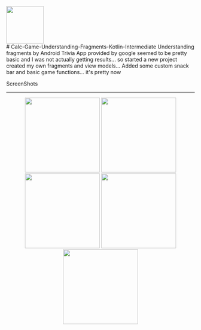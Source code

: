 <div><img src="/screenshots/ic_launcher-playstore.png" width="100px"</img></div>
# Calc-Game-Understanding-Fragments-Kotlin-Intermediate
Understanding fragments by Android Trivia App provided by google seemed to be pretty basic and I was not actually getting results... so started a new project created my own fragments and view models... Added some custom snack bar and basic game functions... it's pretty now

ScreenShots
<hr>
<div align="center">
    <img src="/screenshots/1.png" width="200px"</img>
  <img src="/screenshots/2.png" width="200px"</img>
  <img src="/screenshots/3.png" width="200px"</img>
  <img src="/screenshots/4.png" width="200px"</img>
  <img src="/screenshots/5.png" width="200px"</img>
</div>
